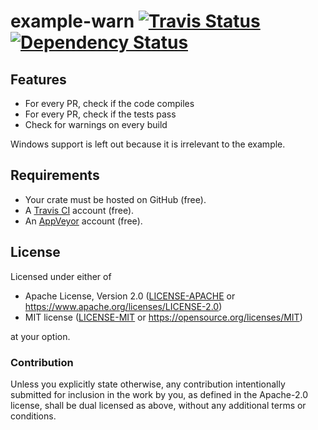 example-warn
[![Travis Status](https://travis-ci.org/crate-ci/example-warn.svg?branch=master)](https://travis-ci.org/crate-ci/example-warn)
[![Dependency Status](https://dependencyci.com/github/crate-ci/example-warn/badge)](https://dependencyci.com/github/crate-ci/example-warn)
===========

## Features

- For every PR, check if the code compiles
- For every PR, check if the tests pass
- Check for warnings on every build

Windows support is left out because it is irrelevant to the example.

## Requirements

- Your crate must be hosted on GitHub (free).
- A [Travis CI](https://travis-ci.org/) account (free).
- An [AppVeyor](https://www.appveyor.com/) account (free).

## License

Licensed under either of

- Apache License, Version 2.0 ([LICENSE-APACHE](LICENSE-APACHE) or
  https://www.apache.org/licenses/LICENSE-2.0)
- MIT license ([LICENSE-MIT](LICENSE-MIT) or https://opensource.org/licenses/MIT)

at your option.

### Contribution

Unless you explicitly state otherwise, any contribution intentionally submitted
for inclusion in the work by you, as defined in the Apache-2.0 license, shall be
dual licensed as above, without any additional terms or conditions.
